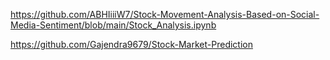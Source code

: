 https://github.com/ABHIiiiW7/Stock-Movement-Analysis-Based-on-Social-Media-Sentiment/blob/main/Stock_Analysis.ipynb

https://github.com/Gajendra9679/Stock-Market-Prediction
